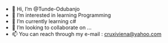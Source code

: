 - 👋 Hi, I’m @Tunde-Odubanjo
- 👀 I’m interested in learning Programming
- 🌱 I’m currently learning c#
- 💞️ I’m looking to collaborate on ...
- 📫 You can reach through my e-mail : cruxiviena@yahoo.com

<!---
Tunde-123/Tunde-123 is a ✨ special ✨ repository because its `README.md` (this file) appears on your GitHub profile.
You can click the Preview link to take a look at your changes.
--->
